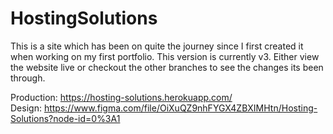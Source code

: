 # HostingSolutions

This is a site which has been on quite the journey since I first created it when working on my first portfolio. This version is currently v3. Either view the website live or checkout the other branches to see the changes its been through.

Production: https://hosting-solutions.herokuapp.com/ \
Design: https://www.figma.com/file/OiXuQZ9nhFYGX4ZBXIMHtn/Hosting-Solutions?node-id=0%3A1
